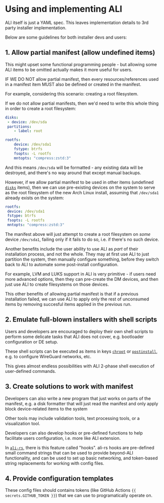 # Using and implementing ALI

ALI itself is just a YAML spec. This leaves implementation details
to 3rd party installer implementation.

Below are some guidelines for both installer devs and users:

## 1. Allow partial manifest (allow undefined items)

This might upset some functional programming people - but allowing
some ALI items to be omitted actually makes it more useful for users.

IF WE DO NOT allow partial manifest, then every resources/references
used in a manifest item MUST also be defined or created in the manifest.

For example, considering this scenario: creating a root filesystem.

If we do not allow partial manifests, then we'd need to write this whole
thing in order to create a root filesystem:

```yaml
disks:
 - device: /dev/sda
 partitions:
    - label: root

rootfs:
    device: /dev/sda1
    fstype: btrfs
    fsopts: -L rootfs
    mntopts: "compress:zstd:3"
```

And this means `/dev/sda` will be formatted - any existing data will
be destroyed, and there's no way around that except manual backups.

However, if we allow partial manifest to be used in other items (undefined
[`disks`](./ALI.md#key-disks) items), then we can use pre-existing devices
on the system to serve as the root filesystem of the new Arch Linux install,
assuming that `/dev/sda1` already exists on the system:

```yaml
rootfs:
 device: /dev/sda1
 fstype: btrfs
 fsopts: -L rootfs
 mntopts: "compress:zstd:3"
```

The manifest above will just attempt to create a root filesystem on _some_
device `/dev/sda1`, failing only if it fails to do so, i.e. if there's no such device.

Another benefits include the user ability to use ALI as _part_ of their installation process,
and not the whole. They may at first use ALI to just partition the system,
then manually configure something, before they switch back to ALI to automate some
post-install configuration.

For example, LVM and LUKS support in ALI is very primitive -
if users need more advanced options, then they can pre-create the DM devices,
and then just use ALI to create filesystems on those devices.

This other benefits of allowing partial manifest is that if a previous installation failed,
we can use ALI to apply only the rest of unconsumed items by removing succesful items applied
in the previous run.

## 2. Emulate full-blown installers with shell scripts

Users and developers are encouraged to deploy their own shell scripts to perform
some delicate tasks that ALI does not cover, e.g. bootloader configuration or DE setup.

These shell scripts can be executed as items in keys [`chroot`](./ALI.md#key-chroot) or
[`postinstall`](./ALI.md#key-postinstall), e.g. to configure WireGuard networks, etc.

This gives almost endless possibilities with ALI 2-phase shell execution of user-defined commands.

## 3. Create solutions to work with manifest

Developers can also write a new program that just works on parts of the manifest,
e.g. a disk formatter that will just read the manifest and only apply block device-related
items to the system

Other tools may include validation tools, text processing tools, or a visualization tool.

Developers can also develop hooks or pre-defined functions to help facilitate users
configuration, i.e. more like ALI extension.

In [`ali-rs`](https://github.com/soyart/ali-rs), there is this feature called "hooks".
ali-rs hooks are pre-defined small command strings that can be used to provide
beyond-ALI functionality, and can be used to set up basic networking, and token-based
string replacements for working with config files.

## 4. Provide configuration templates

These config files should contains tokens (like GitHub Actions `{{ secrets.GITHUB_TOKEN }}`)
that we can use to programatically operate on.
